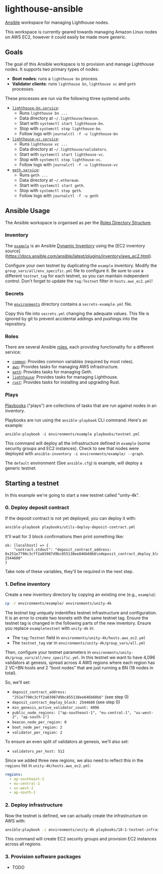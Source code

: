 # lighthouse-ansible

[Ansible](https://www.ansible.com/) workspace for managing Lighthouse nodes.

This workspace is currently geared towards managing Amazon Linux nodes on AWS
EC2, however it could easily be made more generic.

## Goals

The goal of this Ansible workspace is to provision and manage Lighthouse
nodes. It supports two primary types of nodes:

- **Boot nodes**: runs a `lighthouse bn` process.
- **Validator clients**: runs `lighthouse bn`, `lighthouse vc` and
	`geth` processes.

These processes are run via the following three systemd units:

- [`lighthouse-bn.service`](./playbook/roles/lighthouse/templates/lighthouse-bn.service.j2):
  - Runs `lighthouse bn ...`
  - Data directory at `~/.lighthouse/beacon`.
  - Start with `systemctl start lighthouse-bn`.
  - Stop with `systemctl stop lighthouse-bn`.
  - Follow logs with `journalctl -f -u lighthouse-bn`
- [`lighthouse-vc.service`](./playbook/roles/lighthouse/templates/lighthouse-vc.service.j2):
  - Runs `lighthouse vc ...`
  - Data directory at `~/.lighthouse/validators`.
  - Start with `systemctl start lighthouse-vc`.
  - Stop with `systemctl stop lighthouse-vc`.
  - Follow logs with `journalctl -f -u lighthouse-vc`
- [`geth.service`](./rplaybook/oles/geth/templates/geth.service.j2):
  - Runs `geth ...`
  - Data directory at `~/.ethereum`.
  - Start with `systemctl start geth`.
  - Stop with `systemctl stop geth`.
  - Follow logs with `journalctl -f -u geth`

## Ansible Usage

The Ansible workspace is organised as per the [Roles Directory
Structure](https://docs.ansible.com/ansible/latest/user_guide/playbooks_reuse_roles.html).

### Inventory

The [`example`](./environments/example) is an Ansible [Dynamic
Inventory](https://docs.ansible.com/ansible/latest/user_guide/intro_dynamic_inventory.html)
using the [EC2 inventory source]
(https://docs.ansible.com/ansible/latest/plugins/inventory/aws_ec2.html).

Configure your own testnet by duplicating the `example` inventory.
Modify the `group_vars/all/env_specific.yml` file to configure it. Be sure to use a
different `testnet_tag` for each testnet, so you can maintain independent
control. Don't forget to update the `tag:Testnet` filter in
`hosts.aws_ec2.yml`!

### Secrets

The [`environments`](./environments) directory contains a `secrets-example.yml` file.

Copy this file into `secrets.yml` changing the adequate values. This file is ignored by
git to prevent accidental addings and pushings into the repository.

### Roles

There are several Ansible [roles](./playbooks/roles), each providing functionality for a
different service:

- [`common`](./playbooks/roles/common): Provides common variables (required by most roles).
- [`aws`](./playbooks/roles/asws): Provides tasks for managing AWS infrastructure.
- [`geth`](./playbooks/roles/geth): Provides tasks for managing Geth.
- [`lighthouse`](./playbooks/roles/lighthouse): Provides tasks for managing Lighthouse.
- [`rust`](./playbooks/roles/rust): Provides tasks for installing and upgrading Rust.

### Plays

[Playbooks](https://docs.ansible.com/ansible/latest/user_guide/playbooks.html)
("plays") are collections of tasks that are run against nodes in an inventory.

Playbooks are run using the `ansible-playbook` CLI command. Here's an example:

```shell
ansible-playbook -i environments/example playbooks/testnet.yml
```

This command will deploy all the infrastructure defined in `example`
(some security groups and EC2 instances). Check to see that nodes were deployed
with `ansible-inventory -i environments/example/ --graph`.

The `default` environment (See `ansible.cfg`) is example, will deploy a generic testnet.

## Starting a testnet

In this example we're going to start a new testnet called "unity-4k".

### 0. Deploy deposit contract

If the deposit contract is not yet deployed, you can deploy it with:

```bash
ansible-playbook playbooks/utils-deploy-deposit-contract.yml
```

It'll wait for 3 block confirmations then print something like:

```
ok: [localhost] => {
    "contract.stdout": "deposit_contract_address: 0x251e7790c3cff2a03987d9bc855138ee846b60b6\ndeposit_contract_deploy_block: 2544688"
}
```

Take note of these variables, they'll be required in the next step.

### 1. Define inventory

Create a new inventory directory by copying an existing one (e.g., `example`):

```bash
cp -r environments/example/ environments/unity-4k
```

The _testnet tag_ uniquely indentifies testnet infrastructure and
configuration. It is an error to create two tesnets with the same testnet tag.
Ensure the testnet tag is changed in the following parts of the new inventory.
Ensure you replace `exampletestnet` with `unity-4k` in:

- The `tag:Testnet` field in `environments/unity-4k/hosts.aws_ec2.yml`
- The `testnet_tag` var in `environments/unity-4k/group_vars/all.yml`

Then, configure your testnet parameters in `environments/unity-4k/group_vars/all/env_specific.yml`. In
this testnet we want to have 4,096 validators at genesis, spread across 4 AWS
regions where each region has 2 VC+BN hosts and 2 "boot nodes" that are just
running a BN (16 nodes in total).

So, we'll set:

- `deposit_contract_address: "251e7790c3cff2a03987d9bc855138ee846b60b6"` (see step 0)
- `deposit_contract_deploy_block: 2544688` (see step 0)
- `min_genesis_active_validator_count: 4096`
- `public_node_regions: ["ap-southeast-1", "eu-central-1", "us-west-2", "ap-south-1"]`
- `beacon_node_per_region: 0`
- `boot_node_per_region: 2`
- `validator_per_region: 2`

To ensure an even split of validators at genesis, we'll also set:

- `validators_per_host: 512`

Since we added three new regions, we also need to reflect this in the `regions`
list in `unity-4k/hosts.aws_ec2.yml`:

```yaml
regions:
  - ap-southeast-1
  - eu-central-1
  - us-west-2
  - ap-south-1
```

### 2. Deploy infrastructure

Now the testnet is defined, we can actually create the infrastructure on AWS with:

```bash
ansible-playbook -i environments/unity-4k playbooks/10-1-testnet-infrastructure.yml
```

This command will create EC2 security groups and provision EC2 instances across
all regions.

### 3. Provision software packages

* TODO

